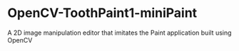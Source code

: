 # OpenCV-ToothPaint1-miniPaint
A 2D image manipulation editor that imitates the Paint application built using OpenCV
